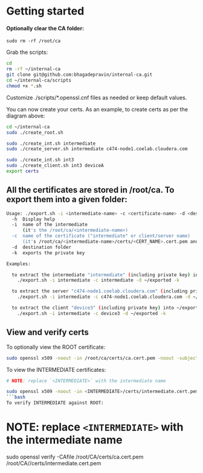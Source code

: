 # Getting started
####  Optionally clear the CA folder:

```
sudo rm -rf /root/ca
```
Grab the scripts:

```bash
cd
rm -rf ~/internal-ca
git clone git@github.com:bhagadepravin/internal-ca.git
cd ~/internal-ca/scripts
chmod +x *.sh
```

Customize ./scripts/*.openssl.cnf files as needed or keep default values.

You can now create your certs. As an example, to create certs as per the diagram above:

```bash
cd ~/internal-ca
sudo ./create_root.sh

sudo ./create_int.sh intermediate
sudo ./create_server.sh intermediate c474-node1.coelab.cloudera.com

sudo ./create_int.sh int3  
sudo ./create_client.sh int3 deviceA  
export certs
```

## All the certificates are stored in /root/ca. To export them into a given folder:

```bash
Usage: ./export.sh -i <intermediate-name> -c <certificate-name> -d <dest-folder> [-k] [-h]
  -h  Display help
  -i  name of the intermediate  
      (it's the /root/ca/<intermediate-name>)
  -c  name of the certificate ("intermediate" or client/server name) 
      (it's /root/ca/<intermediate-name>/certs/<CERT_NAME>.cert.pem and /root/ca/<intermediate-name>/private/<CERT_NAME>.cert.pem)
  -d  destination folder
  -k  exports the private key

Examples:

  to extract the intermediate "intermediate" (including private key) into ~/exported:
    ./export.sh -i intermediate -c intermediate -d ~/exported -k

  to extract the server "c474-node1.coelab.cloudera.com" (including private key) into ~/exported:
    ./export.sh -i intermediate -c c474-node1.coelab.cloudera.com -d ~/exported -k

  to extract the client "device3" (including private key) into ~/exported:
    ./export.sh -i intermediate -c device3 -d ~/exported -k

```

## View and verify certs
To optionally view the ROOT certificate:

```bash
sudo openssl x509 -noout -in /root/ca/certs/ca.cert.pem -noout -subject -issuer
```
To view the INTERMEDIATE certificates:

```bash
# NOTE: replace `<INTERMEDIATE>` with the intermediate name

sudo openssl x509 -noout -in <INTERMEDIATE>/certs/intermediate.cert.pem -noout -subject -issuer
```bash
To verify INTERMEDIATE against ROOT:
```
# NOTE: replace `<INTERMEDIATE>` with the intermediate name
sudo openssl verify -CAfile /root/CA/certs/ca.cert.pem /root/CA/<INTERMEDIATE>/certs/intermediate.cert.pem
```
